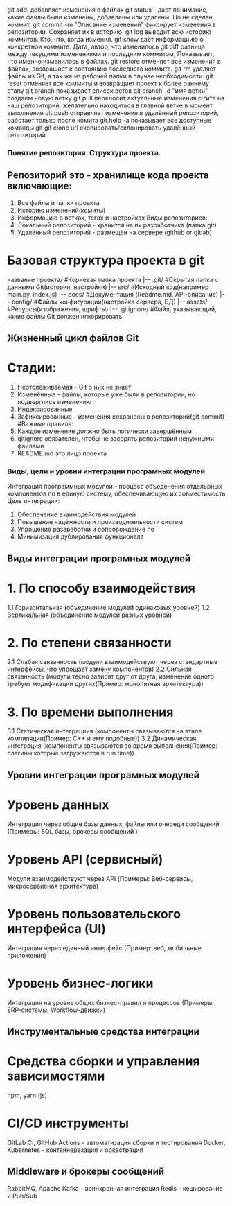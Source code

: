 ###
git add. добавляет изменения в файлах
git status - дает понимание, какие файлы были изменены, добавлены или удалены. Но не сделан коммит.
git commit -m "Описание изменений" фиксирует изменения в репозитории. Сохраняет их в историю.
git log выводит всю историю коммитов. Кто, что, когда изменил.
git show даёт информациию о конкретнои коммите. Дата, автор, что изменилось
git diff разница между текущими изменениями и последним коммитом, Показывает, что именно изменилось в файлах.
git restore отменяет все изменения в файлах, возвращает к состоянию последнего коммита.
git rm удаляет файлы из Git, а так же из рабочей папки в случае необходимости.
git reset отменяет все коммиты и возвращает проект к более раннему этапу
git branch показывает список веток 
git branch -d "имя ветки" создаём новую ветку
git pull переносит актуальные изменения с гита на наш репозиторий, желательно находиться в главной ветке в момент выполнения 
git push отправляет изменения в удалённый репозиторий, работает только после комита
git.help -a показывает все доступные команды git 
git clone url скопировать/склонировать удалённый репозиторий 

### Понятие репозитория. Структура проекта.

## Репозиторий это - хранилище кода проекта включающие:
1. Все файлы и папки проекта
2. Историю изменений(комиты)
3. Информацию о ветках, тегах и настройках
Виды репозиториев:
1. Локальный репозиторий - хранится на пк разработчика (папка.git)
2. Удалённый репозиторий - размещён на сервере (github or gitlab)
# Базовая структура проекта в git
название проекта/           #Корневая папка проекта
|-- .git/ #Cкрытая папка с данными Git(история, настройки)
|-- src/ #Исходный код(например main.py, index.js)
|-- docs/ #Документация (Readme.md, API-описание)
|-- config/ #Файлы конфигурации(настройка сервера, БД)
|-- assets/ #Ресурсы(изображения, шрифты)
|-- .gitignore/ #Файл, указывающий, какие файлы Git должен игнорировать
## Жизненный цикл файлов Git
# Стадии:
1. Неотслеживаемая - Git о них не знает
2. Изменённые - файлы, которые уже были в репозитории, но подверглись изменению
3. Индексированные
4. Зафиксированные - изменения сохранены в репозиторий(git commit)
#Важные правила:
1. Каждое изменение должно быть логически завершённым
2. gitignore обязателен, чтобы не засорять репозиторий ненужными файлами
3. README.md это лицо проекта
### Виды, цели и уровни интеграции програмных модулей
Интеграция программных модулей - процесс объеденения отдельрных компонентов по в единую систему, обеспечивающую их совместимость
Цель интеграции:
1. Обеспечение взаимодействия модулей
2. Повышение надёжности и производительности систем
3. Упрощение разаработки и сопровождение по
4. Минимизация дублирования функционала
## Виды интеграции програмных модулей
# 1. По способу взаимодействия
1.1 Горизонтальная (объединение модулей одинаковых уровней)
1.2 Вертикальная (объединение модулей разных уровней)
# 2. По степени связанности
2.1 Слабая связанность (модули взаимодействуют через стандартные интерфейсы, что упрощает замену компонентов)
2.2 Сильная связанность (модули тесно зависят друг от друга, изменение одного требует модификации других(Пример: монолитная архитектура))
# 3. По времени выполнения
3.1 Статическая интеграциия (компоненты связываются на этапе компиляции(Пример: С++ и ему подобные))
3.2 Динамическая интеграция (компоненты связываются во время выполнения(Пример: плагины которые загружаются в run time))
## Уровни интеграции програмных модулей
# Уровень данных 
Интеграция через общие базы данных, файлы или очереди сообщений (Примеры: SQL базы, брокеры сообщений )
# Уровень API (сервисный)
Модули взаимодействуют через API (Примеры: Веб-сервисы, микросервисная архитектура)
# Уровень пользовательского интерфейса (UI)
Интеграция через единный интерфейс (Пример: веб, мобильные приложения)
# Уровень бизнес-логики
Интеграция на уровне общих бизнес-правил и процессов (Примеры: ERP-системы, Workflow-движки)
## Инструментальные средства интеграции
# Средства сборки и управления зависимостями
npm, yarn (js)
# CI/CD инструменты
GitLab CI, GitHub Actions - автоматизация сборки и тестирования
Docker, Kubernetes - контейнерезация и оркестрация
## Middleware и брокеры сообщений
RabbitMQ, Apache Kafka - асинхронная интеграция
Redis - кеширование и  Pub/Sub








